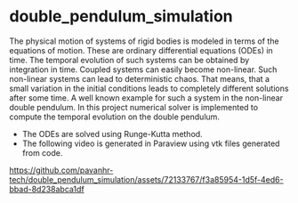 # double_pendulum_simulation
The physical motion of systems of rigid bodies is modeled in terms of the equations of motion. These are
ordinary differential equations (ODEs) in time. The temporal evolution of such systems can be obtained by
integration in time.
Coupled systems can easily become non-linear. Such non-linear systems can lead to deterministic chaos.
That means, that a small variation in the initial conditions leads to completely different solutions after some
time.
A well known example for such a system in the non-linear double pendulum. In this project numerical solver is implemented to compute the temporal evolution on the double pendulum.

- The ODEs are solved using Runge-Kutta method.
- The following video is generated in Paraview using vtk files generated from code.

https://github.com/pavanhr-tech/double_pendulum_simulation/assets/72133767/f3a85954-1d5f-4ed6-bbad-8d238abca1df
